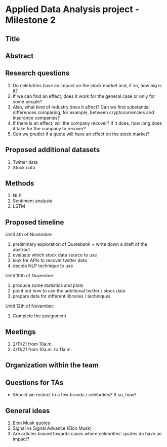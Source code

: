 # Applied Data Analysis project - Milestone 2

## Title


## Abstract


## Research questions 
1. Do celebrities have an impact on the stock market and, if so, how big is it?
2. If we can find an effect, does it work for the general case or only for some people?
3. Also, what kind of industry does it affect? Can we find substantial differences comparing, for example, between cryptocurrencies and insurance companies?
4. If there is an effect, will the company recover? If it does, how long does it take for the company to recover?
5. Can we predict if a quote will have an effect on the stock market?

## Proposed additional datasets
1. Twitter data
2. Stock data

## Methods 
1. NLP
2. Sentiment analysis 
3. LSTM


## Proposed timeline
Until 4th of November: 
1. preliminary exploration of Quotebank + write down a draft of the abstract
2. evaluate which stock data source to use
3. look for APIs to recover twitter data
4. decide NLP technique to use

Until 10th of November:
1. produce some statistics and plots
2. point out how to use the additional twitter / stock data
3. prepare data for different libraries / techniques

Until 12th of November:
1. Complete the assignment


## Meetings
1. 2/11/21 from 10a.m.
2. 4/11/21 from 10a.m. to 11a.m.

## Organization within the team


## Questions for TAs
- Should we restrict to a few brands / celebrities? If so, how?

## General ideas
1. Elon Musk quotes
2. Signal vs Signal Advance (Elon Musk)
3. Are articles biased towards cases where celebrities' quotes do have an impact?
